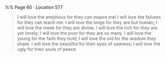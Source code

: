 %% Page 60 · Location 577 
> I will love the ambitious for they can inspire me! I will love the failures for they can teach me. I will love the kings for they are but human; I will love the meek for they are divine. I will love the rich for they are yet lonely; I will love the poor for they are so many. I will love the young for the faith they hold; I will love the old for the wisdom they share. I will love the beautiful for their eyes of sadness; I will love the ugly for their souls of peace. 